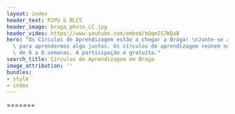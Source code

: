 ```yaml
---
layout: index
header_text: P2PU & BLCS
header_image: braga_photo_LC.jpg
header_video: https://www.youtube.com/embed/bQqmIS7WQa8
hero: "Os Círculos de Aprendizagem estão a chegar a Braga! \nJunte-se a nós na biblioteca\
  \ para aprendermos algo juntos. Os círculos de aprendizagem reúnem semanalmente\
  \ de 6 a 8 semanas. A participação é gratuita."
search_title: Círculos de Aprendizagem em Braga
image_attribution: ''
bundles:
- style
- index
---
```

=======
